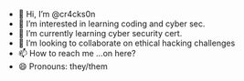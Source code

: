 - 👋 Hi, I’m @cr4cks0n
- 👀 I’m interested in learning coding and cyber sec.
- 🌱 I’m currently learning cyber security cert.
- 💞️ I’m looking to collaborate on ethical hacking challenges
- 📫 How to reach me ...on here?
- 😄 Pronouns: they/them
 



